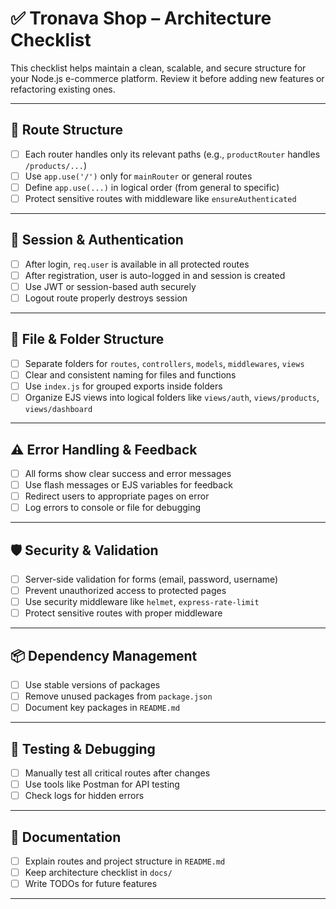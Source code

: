 # ✅ Tronava Shop – Architecture Checklist

This checklist helps maintain a clean, scalable, and secure structure for your Node.js e-commerce platform. Review it before adding new features or refactoring existing ones.

---

## 🧩 Route Structure
- [ ] Each router handles only its relevant paths (e.g., `productRouter` handles `/products/...`)
- [ ] Use `app.use('/')` only for `mainRouter` or general routes
- [ ] Define `app.use(...)` in logical order (from general to specific)
- [ ] Protect sensitive routes with middleware like `ensureAuthenticated`

---

## 🔐 Session & Authentication
- [ ] After login, `req.user` is available in all protected routes
- [ ] After registration, user is auto-logged in and session is created
- [ ] Use JWT or session-based auth securely
- [ ] Logout route properly destroys session

---

## 📁 File & Folder Structure
- [ ] Separate folders for `routes`, `controllers`, `models`, `middlewares`, `views`
- [ ] Clear and consistent naming for files and functions
- [ ] Use `index.js` for grouped exports inside folders
- [ ] Organize EJS views into logical folders like `views/auth`, `views/products`, `views/dashboard`

---

## ⚠️ Error Handling & Feedback
- [ ] All forms show clear success and error messages
- [ ] Use flash messages or EJS variables for feedback
- [ ] Redirect users to appropriate pages on error
- [ ] Log errors to console or file for debugging

---

## 🛡️ Security & Validation
- [ ] Server-side validation for forms (email, password, username)
- [ ] Prevent unauthorized access to protected pages
- [ ] Use security middleware like `helmet`, `express-rate-limit`
- [ ] Protect sensitive routes with proper middleware

---

## 📦 Dependency Management
- [ ] Use stable versions of packages
- [ ] Remove unused packages from `package.json`
- [ ] Document key packages in `README.md`

---

## 🧪 Testing & Debugging
- [ ] Manually test all critical routes after changes
- [ ] Use tools like Postman for API testing
- [ ] Check logs for hidden errors

---

## 📄 Documentation
- [ ] Explain routes and project structure in `README.md`
- [ ] Keep architecture checklist in `docs/`
- [ ] Write TODOs for future features

---